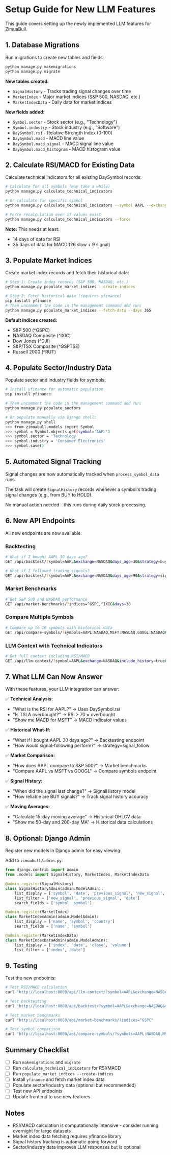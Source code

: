 # Setup Guide for New LLM Features

This guide covers setting up the newly implemented LLM features for ZimuaBull.

## 1. Database Migrations

Run migrations to create new tables and fields:

```bash
python manage.py makemigrations
python manage.py migrate
```

**New tables created:**
- `SignalHistory` - Tracks trading signal changes over time
- `MarketIndex` - Major market indices (S&P 500, NASDAQ, etc.)
- `MarketIndexData` - Daily data for market indices

**New fields added:**
- `Symbol.sector` - Stock sector (e.g., "Technology")
- `Symbol.industry` - Stock industry (e.g., "Software")
- `DaySymbol.rsi` - Relative Strength Index (0-100)
- `DaySymbol.macd` - MACD line value
- `DaySymbol.macd_signal` - MACD signal line value
- `DaySymbol.macd_histogram` - MACD histogram value

## 2. Calculate RSI/MACD for Existing Data

Calculate technical indicators for all existing DaySymbol records:

```bash
# Calculate for all symbols (may take a while)
python manage.py calculate_technical_indicators

# Or calculate for specific symbol
python manage.py calculate_technical_indicators --symbol AAPL --exchange NASDAQ

# Force recalculation even if values exist
python manage.py calculate_technical_indicators --force
```

**Note:** This needs at least:
- 14 days of data for RSI
- 35 days of data for MACD (26 slow + 9 signal)

## 3. Populate Market Indices

Create market index records and fetch their historical data:

```bash
# Step 1: Create index records (S&P 500, NASDAQ, etc.)
python manage.py populate_market_indices --create-indices

# Step 2: Fetch historical data (requires yfinance)
pip install yfinance
# Then uncomment the code in the management command and run:
python manage.py populate_market_indices --fetch-data --days 365
```

**Default indices created:**
- S&P 500 (^GSPC)
- NASDAQ Composite (^IXIC)
- Dow Jones (^DJI)
- S&P/TSX Composite (^GSPTSE)
- Russell 2000 (^RUT)

## 4. Populate Sector/Industry Data

Populate sector and industry fields for symbols:

```bash
# Install yfinance for automatic population
pip install yfinance

# Then uncomment the code in the management command and run:
python manage.py populate_sectors

# Or populate manually via Django shell:
python manage.py shell
>>> from zimuabull.models import Symbol
>>> symbol = Symbol.objects.get(symbol='AAPL')
>>> symbol.sector = 'Technology'
>>> symbol.industry = 'Consumer Electronics'
>>> symbol.save()
```

## 5. Automated Signal Tracking

Signal changes are now automatically tracked when `process_symbol_data` runs.

The task will create `SignalHistory` records whenever a symbol's trading signal changes (e.g., from BUY to HOLD).

No manual action needed - this runs during daily stock processing.

## 6. New API Endpoints

All new endpoints are now available:

### Backtesting
```bash
# What if I bought AAPL 30 days ago?
GET /api/backtest/?symbol=AAPL&exchange=NASDAQ&days_ago=30&strategy=buy_hold&investment=10000

# What if I followed trading signals?
GET /api/backtest/?symbol=AAPL&exchange=NASDAQ&days_ago=90&strategy=signal_follow
```

### Market Benchmarks
```bash
# Get S&P 500 and NASDAQ performance
GET /api/market-benchmarks/?indices=^GSPC,^IXIC&days=30
```

### Compare Multiple Symbols
```bash
# Compare up to 10 symbols with historical data
GET /api/compare-symbols/?symbols=AAPL:NASDAQ,MSFT:NASDAQ,GOOGL:NASDAQ&include_history=true
```

### LLM Context with Technical Indicators
```bash
# Get full context including RSI/MACD
GET /api/llm-context/?symbol=AAPL&exchange=NASDAQ&include_history=true&history_days=30
```

## 7. What LLM Can Now Answer

With these features, your LLM integration can answer:

✅ **Technical Analysis:**
- "What is the RSI for AAPL?" → Uses DaySymbol.rsi
- "Is TSLA overbought?" → RSI > 70 = overbought
- "Show me MACD for MSFT" → MACD indicator values

✅ **Historical What-If:**
- "What if I bought AAPL 30 days ago?" → Backtesting endpoint
- "How would signal-following perform?" → strategy=signal_follow

✅ **Market Comparison:**
- "How does AAPL compare to S&P 500?" → Market benchmarks
- "Compare AAPL vs MSFT vs GOOGL" → Compare symbols endpoint

✅ **Signal History:**
- "When did the signal last change?" → SignalHistory model
- "How reliable are BUY signals?" → Track signal history accuracy

✅ **Moving Averages:**
- "Calculate 15-day moving average" → Historical OHLCV data
- "Show me 50-day and 200-day MA" → Historical data calculations

## 8. Optional: Django Admin

Register new models in Django admin for easy viewing:

Add to `zimuabull/admin.py`:
```python
from django.contrib import admin
from .models import SignalHistory, MarketIndex, MarketIndexData

@admin.register(SignalHistory)
class SignalHistoryAdmin(admin.ModelAdmin):
    list_display = ['symbol', 'date', 'previous_signal', 'new_signal', 'price']
    list_filter = ['new_signal', 'previous_signal', 'date']
    search_fields = ['symbol__symbol']

@admin.register(MarketIndex)
class MarketIndexAdmin(admin.ModelAdmin):
    list_display = ['name', 'symbol', 'country']
    search_fields = ['name', 'symbol']

@admin.register(MarketIndexData)
class MarketIndexDataAdmin(admin.ModelAdmin):
    list_display = ['index', 'date', 'close', 'volume']
    list_filter = ['index', 'date']
```

## 9. Testing

Test the new endpoints:

```bash
# Test RSI/MACD calculation
curl "http://localhost:8000/api/llm-context/?symbol=AAPL&exchange=NASDAQ&include_history=true"

# Test backtesting
curl "http://localhost:8000/api/backtest/?symbol=AAPL&exchange=NASDAQ&days_ago=30"

# Test market benchmarks
curl "http://localhost:8000/api/market-benchmarks/?indices=^GSPC"

# Test symbol comparison
curl "http://localhost:8000/api/compare-symbols/?symbols=AAPL:NASDAQ,MSFT:NASDAQ"
```

## Summary Checklist

- [ ] Run `makemigrations` and `migrate`
- [ ] Run `calculate_technical_indicators` for RSI/MACD
- [ ] Run `populate_market_indices --create-indices`
- [ ] Install `yfinance` and fetch market index data
- [ ] Populate sector/industry data (optional but recommended)
- [ ] Test new API endpoints
- [ ] Update frontend to use new features

## Notes

- RSI/MACD calculation is computationally intensive - consider running overnight for large datasets
- Market index data fetching requires yfinance library
- Signal history tracking is automatic going forward
- Sector/industry data improves LLM responses but is optional
